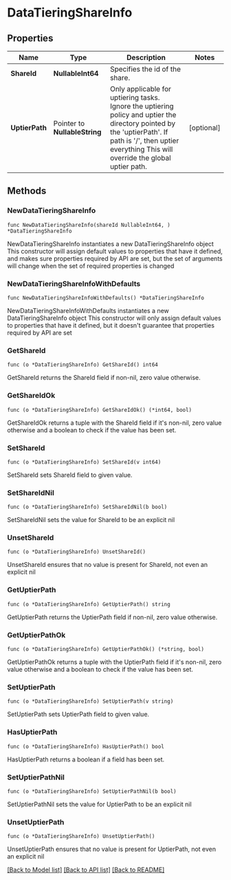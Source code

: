 # DataTieringShareInfo

## Properties

Name | Type | Description | Notes
------------ | ------------- | ------------- | -------------
**ShareId** | **NullableInt64** | Specifies the id of the share. | 
**UptierPath** | Pointer to **NullableString** | Only applicable for uptiering tasks. Ignore the uptiering policy and uptier the directory pointed by the &#39;uptierPath&#39;. If path is &#39;/&#39;, then uptier everything  This will override the global uptier path. | [optional] 

## Methods

### NewDataTieringShareInfo

`func NewDataTieringShareInfo(shareId NullableInt64, ) *DataTieringShareInfo`

NewDataTieringShareInfo instantiates a new DataTieringShareInfo object
This constructor will assign default values to properties that have it defined,
and makes sure properties required by API are set, but the set of arguments
will change when the set of required properties is changed

### NewDataTieringShareInfoWithDefaults

`func NewDataTieringShareInfoWithDefaults() *DataTieringShareInfo`

NewDataTieringShareInfoWithDefaults instantiates a new DataTieringShareInfo object
This constructor will only assign default values to properties that have it defined,
but it doesn't guarantee that properties required by API are set

### GetShareId

`func (o *DataTieringShareInfo) GetShareId() int64`

GetShareId returns the ShareId field if non-nil, zero value otherwise.

### GetShareIdOk

`func (o *DataTieringShareInfo) GetShareIdOk() (*int64, bool)`

GetShareIdOk returns a tuple with the ShareId field if it's non-nil, zero value otherwise
and a boolean to check if the value has been set.

### SetShareId

`func (o *DataTieringShareInfo) SetShareId(v int64)`

SetShareId sets ShareId field to given value.


### SetShareIdNil

`func (o *DataTieringShareInfo) SetShareIdNil(b bool)`

 SetShareIdNil sets the value for ShareId to be an explicit nil

### UnsetShareId
`func (o *DataTieringShareInfo) UnsetShareId()`

UnsetShareId ensures that no value is present for ShareId, not even an explicit nil
### GetUptierPath

`func (o *DataTieringShareInfo) GetUptierPath() string`

GetUptierPath returns the UptierPath field if non-nil, zero value otherwise.

### GetUptierPathOk

`func (o *DataTieringShareInfo) GetUptierPathOk() (*string, bool)`

GetUptierPathOk returns a tuple with the UptierPath field if it's non-nil, zero value otherwise
and a boolean to check if the value has been set.

### SetUptierPath

`func (o *DataTieringShareInfo) SetUptierPath(v string)`

SetUptierPath sets UptierPath field to given value.

### HasUptierPath

`func (o *DataTieringShareInfo) HasUptierPath() bool`

HasUptierPath returns a boolean if a field has been set.

### SetUptierPathNil

`func (o *DataTieringShareInfo) SetUptierPathNil(b bool)`

 SetUptierPathNil sets the value for UptierPath to be an explicit nil

### UnsetUptierPath
`func (o *DataTieringShareInfo) UnsetUptierPath()`

UnsetUptierPath ensures that no value is present for UptierPath, not even an explicit nil

[[Back to Model list]](../README.md#documentation-for-models) [[Back to API list]](../README.md#documentation-for-api-endpoints) [[Back to README]](../README.md)


